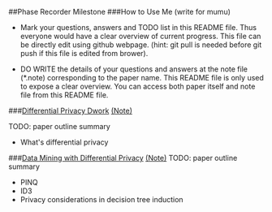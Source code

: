 ##Phase Recorder Milestone
###How to Use Me (write for mumu)
- Mark your questions, answers and TODO list in this README file. Thus everyone would have a clear overview of current progress. This file can be directly edit using github webpage. (hint: git pull is needed before git push if this file is edited from brower).

- DO WRITE the details of your questions and answers at the note file (*.note) corresponding to the paper name. This README file is only used to expose a clear overview. You can access both paper itself and note file from this README file.


###[Differential Privacy Dwork](https://github.com/fmars/Differential-Privacy/blob/master/March.2015/Differential%20Privacy%20Dwork.pdf) [(Note)](https://github.com/fmars/Differential-Privacy/blob/master/March.2015/Data%20Mining%20with%20Differential%20Privacy.note)

TODO: paper outline summary
- What's differential privacy

###[Data Mining with Differential Privacy](https://github.com/fmars/Differential-Privacy/blob/master/March.2015/Data%20Mining%20with%20Differential%20Privacy.pdf) [(Note)](https://github.com/fmars/Differential-Privacy/blob/master/March.2015/Differential%20Privacy%20Dwork.note)
TODO: paper outline summary
- PINQ
- ID3
- Privacy considerations in decision tree induction

